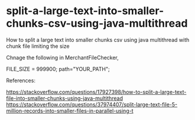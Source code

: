 # split-a-large-text-into-smaller-chunks-csv-using-java-multithread
How to split a large text into smaller chunks csv using java multithread with chunk file limiting the size

Chnage the following in MerchantFileChecker,

FILE_SIZE = 999900; 
path="YOUR_PATH";


References:

https://stackoverflow.com/questions/17927398/how-to-split-a-large-text-file-into-smaller-chunks-using-java-multithread
https://stackoverflow.com/questions/37974407/split-large-text-file-5-million-records-into-smaller-files-in-parallel-using-t

